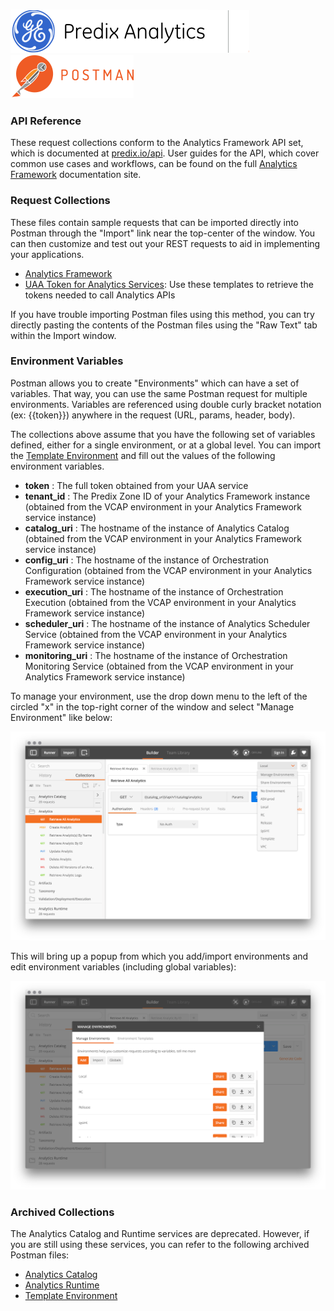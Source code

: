 ### ![Predix Analytics](./images/PredixAnalytics.png)![Predix Analytics](./images/separator.png)[![Postman](./images/postman-logo.png)](https://www.getpostman.com)


### API Reference
These request collections conform to the Analytics Framework API set, which is documented at [predix.io/api](https://www.predix.io/api). User guides for the API, which cover common use cases and workflows, can be found on the full [Analytics Framework](https://docs.predix.io/en-US/content/service/analytics_services/analytics_framework/) documentation site.


### Request Collections
These files contain sample requests that can be imported directly into Postman through the "Import" link near the top-center of the window. You can then customize and test out your REST requests to aid in implementing your applications.

* [Analytics Framework](./Analytics_Framework.postman_collection.json)
* [UAA Token for Analytics Services](./UAA_Token_for_Analytics_Services.json.postman_collection): Use these templates to retrieve the tokens needed to call Analytics APIs

If you have trouble importing Postman files using this method, you can try directly pasting the contents of the Postman files using the "Raw Text" tab within the Import window.


### Environment Variables
Postman allows you to create "Environments" which can have a set of variables. That way, you can use the same Postman request for multiple environments. Variables are referenced using double curly bracket notation (ex: {{token}}) anywhere in the request (URL, params, header, body). 

The collections above assume that you have the following set of variables defined, either for a single environment, or at a global level. You can import the [Template Environment](./Template.postman_environment.json) and fill out the values of the following environment variables.

* **token** : The full token obtained from your UAA service
* **tenant_id** : The Predix Zone ID of your Analytics Framework instance (obtained from the VCAP environment in your Analytics Framework service instance)
* **catalog_uri** : The hostname of the instance of Analytics Catalog (obtained from the VCAP environment in your Analytics Framework service instance)
* **config_uri** : The hostname of the instance of Orchestration Configuration (obtained from the VCAP environment in your Analytics Framework service instance)
* **execution_uri** : The hostname of the instance of Orchestration Execution (obtained from the VCAP environment in your Analytics Framework service instance)
* **scheduler_uri** : The hostname of the instance of Analytics Scheduler Service (obtained from the VCAP environment in your Analytics Framework service instance)
* **monitoring_uri** : The hostname of the instance of Orchestration Monitoring Service (obtained from the VCAP environment in your Analytics Framework service instance)


To manage your environment, use the drop down menu to the left of the circled "x" in the top-right corner of the window and select "Manage Environment" like below:

![Postman Environments Dropdown](./images/PostmanEnvironmentsDropdown.png)

This will bring up a popup from which you add/import environments and edit environment variables (including global variables):

![Postman Environments Popup](./images/PostmanEnvironmentsPopup.png)


### Archived Collections
The Analytics Catalog and Runtime services are deprecated. However, if you are still using these services, you can refer to the following archived Postman files:

* [Analytics Catalog](./archive/Analytics_Catalog.json.postman_collection) 
* [Analytics Runtime](./archive/Analytics_Runtime.json.postman_collection) 
* [Template Environment](./archive/Template.postman_environment) 